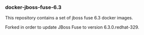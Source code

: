 ### docker-jboss-fuse-6.3

This repository contains a set of jboss fuse 6.3 docker images.

Forked in order to update JBoss Fuse to version 6.3.0.redhat-329.
